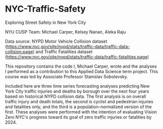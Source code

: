 # NYC-Traffic-Safety
Exploring Street Safety in New York City

NYU CUSP Team: Michael Carper, Kelsey Nanan, Aleka Raju

Data source: NYPD Motor Vehicle Collision dataset (https://www.nyc.gov/site/nypd/stats/traffic-data/traffic-data-collision.page) and Traffic Fatalities dataset (https://www.nyc.gov/site/nypd/stats/traffic-data/traffic-fatalities.page)

This repository contains the code I, Michael Carper, wrote and the analyses I performed as a contribution to this Applied Data Science term project. This course was led by Associate Professor Stanislav Sobolevsky.

Included here are three time series forecasting analyses predicting New York City traffic injuries and deaths by borough over the next four years based on historical NYPD collision data. The first analysis is on overall traffic injury and death totals, the second is cyclist and pedestrian injuries and fatalities only, and the third is a population-normalized version of the first. These analyses were performed with the intention of evaluating Vision Zero NYC's progress toward its goal of zero traffic injuries or fatalities by 2024.
